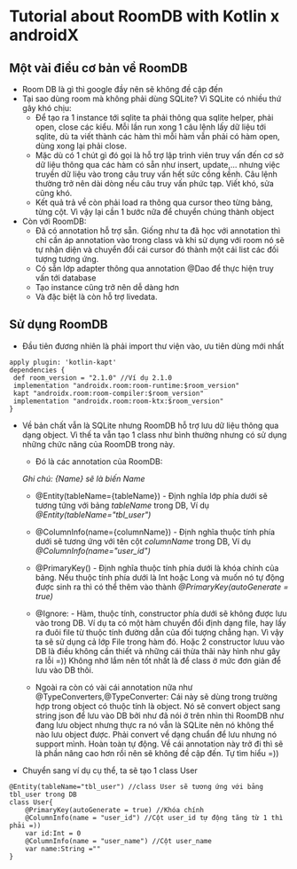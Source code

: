 # Tutorial about RoomDB with Kotlin x androidX
## Một vài điều cơ bản về RoomDB
* Room DB là gì thì google đầy nên sẽ không đề cập đến
* Tại sao dùng room mà không phải dùng SQLite? Vì SQLite có nhiều thứ gây khó chịu:
  * Để tạo ra 1 instance tới sqlite ta phải thông qua sqlite helper, phải open, close các kiểu. Mỗi lần run xong 1 câu lệnh lấy dữ liệu tới sqlite, dù ta viết thành các hàm thì mỗi hàm vẫn phải có hàm open, dùng xong lại phải close.
  * Mặc dù có 1 chút gì đó gọi là hỗ trợ lập trình viên truy vấn đến cơ sở dữ liệu thông qua các hàm có sẵn như insert, update,... nhưng việc truyền dữ liệu vào trong câu truy vấn hết sức cồng kềnh. Câu lệnh thường trở nên dài dòng nếu câu truy vấn phức tạp. Viết khó, sửa cũng khó.
  * Kết quả trả về còn phải load ra thông qua cursor theo từng bảng, từng cột. Vì vậy lại cần 1 bước nữa để chuyển chúng thành object
* Còn với RoomDB:
  * Đã có annotation hỗ trợ sẵn. Giống như ta đã học với annotation thì chỉ cần áp annotation vào trong class và khi sử dụng với room nó sẽ tự nhận diện và chuyển đổi cái cursor đó thành một cái list các đối tượng tương ứng.
  * Có sẵn lớp adapter thông qua annotation @Dao để thực hiện truy vấn tới database
  * Tạo instance cũng trở nên dễ dàng hơn
  * Và đặc biệt là còn hỗ trợ livedata.
## Sử dụng RoomDB
* Đầu tiên đương nhiên là phải import thư viện vào, ưu tiên dùng mới nhất
```
apply plugin: 'kotlin-kapt'
dependencies {
 def room_version = "2.1.0" //Ví dụ 2.1.0
 implementation "androidx.room:room-runtime:$room_version"
 kapt "androidx.room:room-compiler:$room_version"
 implementation "androidx.room:room-ktx:$room_version"
}
```
* Về bản chất vẫn là SQLite nhưng RoomDB hỗ trợ lưu dữ liệu thông qua dạng object. Vì thế ta vẫn tạo 1 class như bình thường nhưng có sử dụng những chức năng của RoomDB trong này.
  * Đó là các annotation của RoomDB:
  
  *Ghi chú: {Name} sẽ là biến Name*
  
  * @Entity(tableName={tableName}) - Định nghĩa lớp phía dưới sẽ tương tứng với bảng *tableName* trong DB, Ví dụ *@Entity(tableName="tbl_user")*
  
  * @ColumnInfo(name={columnName}) - Định nghĩa thuộc tính phía dưới sẽ tương ứng với tên cột *columnName* trong DB, Ví dụ *@ColumnInfo(name="user_id")*
  
  * @PrimaryKey() - Định nghĩa thuộc tính phía dưới là khóa chính của bảng. Nếu thuộc tính phía dưới là Int hoặc Long và muốn nó tự động được sinh ra thì có thể thêm vào thành *@PrimaryKey(autoGenerate = true)*
  
  * @Ignore: - Hàm, thuộc tính, constructor phía dưới sẽ không được lưu vào trong DB. Ví dụ ta có một hàm chuyển đổi định dạng file, hay lấy ra đuôi file từ thuộc tính đường dẫn của đối tượng chẳng hạn. Vì vậy ta sẽ sử dụng cả lớp File trong hàm đó. Hoặc 2 constructor lưuu vào DB là điều không cần thiết và những cái thừa thãi này hình như gây ra lỗi =)) Không nhớ lắm nên tốt nhất là để class ở mức đơn giản để lưu vào DB thôi.
  
  * Ngoài ra còn có vài cái annotation nữa như @TypeConverters,@TypeConverter: Cái này sẽ dùng trong trường hợp trong object có thuộc tính là object. Nó sẽ convert object sang string json để lưu vào DB bởi như đã nói ở trên nhìn thì RoomDB như đang lưu object nhưng thực ra nó vẫn là SQLite nên nó không thể nào lưu object được. Phải convert về dạng chuẩn để lưu nhưng nó support mình. Hoàn toàn tự động. Về cái annotation này trở đi thì sẽ là phần nâng cao hơn rồi nên sẽ không đề cập đến. Tự tìm hiểu =))
  
- Chuyển sang ví dụ cụ thể, ta sẽ tạo 1 class User
```
@Entity(tableName="tbl_user") //class User sẽ tương ứng với bảng tbl_user trong DB
class User{
    @PrimaryKey(autoGenerate = true) //Khóa chính 
    @ColumnInfo(name = "user_id") //Cột user_id tự động tăng từ 1 thì phải =))
    var id:Int = 0
    @ColumnInfo(name = "user_name") //Cột user_name
    var name:String =""
}
```
